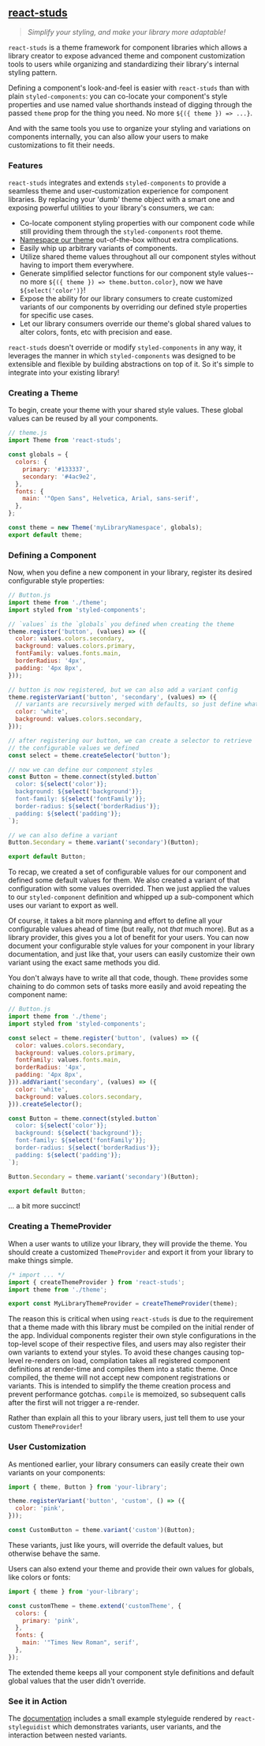 ## [react-studs](https://github.com/a-type/react-studs/)

> _Simplify your styling, and make your library more adaptable!_

`react-studs` is a theme framework for component libraries which allows a library creator to expose advanced theme and component customization tools to users while organizing and standardizing their library's internal styling pattern.

Defining a component's look-and-feel is easier with `react-studs` than with plain `styled-components`: you can co-locate your component's style properties and use named value shorthands instead of digging through the passed `theme` prop for the thing you need. No more `${({ theme }) => ...}`.

And with the same tools you use to organize your styling and variations on components internally, you can also allow your users to make customizations to fit their needs.

### Features

`react-studs` integrates and extends `styled-components` to provide a seamless theme and user-customization experience for component libraries. By replacing your 'dumb' theme object with a smart one and exposing powerful utilities to your library's consumers, we can:

* Co-locate component styling properties with our component code while still providing them through the `styled-components` root theme.
* [Namespace our theme](https://github.com/styled-components/styled-components-experimentation/blob/master/component-libraries/shared-component-libraries.md#namespace-your-theme-and-export-a-custom-themeprovider) out-of-the-box without extra complications.
* Easily whip up arbitrary variants of components.
* Utilize shared theme values throughout all our component styles without having to import them everywhere.
* Generate simplified selector functions for our component style values-- no more `${({ theme }) => theme.button.color}`, now we have `${select('color')}`!
* Expose the ability for our library consumers to create customized variants of our components by overriding our defined style properties for specific use cases.
* Let our library consumers override our theme's global shared values to alter colors, fonts, etc with precision and ease.

`react-studs` doesn't override or modify `styled-components` in any way, it leverages the manner in which `styled-components` was designed to be extensible and flexible by building abstractions on top of it. So it's simple to integrate into your existing library!

### Creating a Theme

To begin, create your theme with your shared style values. These global values can be reused by all your components.

```javascript static
// theme.js
import Theme from 'react-studs';

const globals = {
  colors: {
    primary: '#133337',
    secondary: '#4ac9e2',
  },
  fonts: {
    main: '"Open Sans", Helvetica, Arial, sans-serif',
  },
};

const theme = new Theme('myLibraryNamespace', globals);
export default theme;
```

### Defining a Component

Now, when you define a new component in your library, register its desired configurable style properties:

```javascript static
// Button.js
import theme from './theme';
import styled from 'styled-components';

// `values` is the `globals` you defined when creating the theme
theme.register('button', (values) => ({
  color: values.colors.secondary,
  background: values.colors.primary,
  fontFamily: values.fonts.main,
  borderRadius: '4px',
  padding: '4px 8px',
}));

// button is now registered, but we can also add a variant config
theme.registerVariant('button', 'secondary', (values) => ({
  // variants are recursively merged with defaults, so just define what you need
  color: 'white',
  background: values.colors.secondary,
}));

// after registering our button, we can create a selector to retrieve
// the configurable values we defined
const select = theme.createSelector('button');

// now we can define our component styles
const Button = theme.connect(styled.button`
  color: ${select('color')};
  background: ${select('background')};
  font-family: ${select('fontFamily')};
  border-radius: ${select('borderRadius')};
  padding: ${select('padding')};
`);

// we can also define a variant
Button.Secondary = theme.variant('secondary')(Button);

export default Button;
```

To recap, we created a set of configurable values for our component and defined some default values for them. We also created a variant of that configuration with some values overrided. Then we just applied the values to our `styled-component` definition and whipped up a sub-component which uses our variant to export as well.

Of course, it takes a bit more planning and effort to define all your configurable values ahead of time (but really, not _that_ much more). But as a library provider, this gives you a lot of benefit for your users. You can now document your configurable style values for your component in your library documentation, and just like that, your users can easily customize their own variant using the exact same methods you did.

You don't always have to write all that code, though. `Theme` provides some chaining to do common sets of tasks more easily and avoid repeating the component name:

```javascript static
// Button.js
import theme from './theme';
import styled from 'styled-components';

const select = theme.register('button', (values) => ({
  color: values.colors.secondary,
  background: values.colors.primary,
  fontFamily: values.fonts.main,
  borderRadius: '4px',
  padding: '4px 8px',
})).addVariant('secondary', (values) => ({
  color: 'white',
  background: values.colors.secondary,
})).createSelector();

const Button = theme.connect(styled.button`
  color: ${select('color')};
  background: ${select('background')};
  font-family: ${select('fontFamily')};
  border-radius: ${select('borderRadius')};
  padding: ${select('padding')};
`);

Button.Secondary = theme.variant('secondary')(Button);

export default Button;
```

... a bit more succinct!

### Creating a ThemeProvider

When a user wants to utilize your library, they will provide the theme. You should create a customized `ThemeProvider` and export it from your library to make things simple.

```javascript static
/* import ... */
import { createThemeProvider } from 'react-studs';
import theme from './theme';

export const MyLibraryThemeProvider = createThemeProvider(theme);
```

The reason this is critical when using `react-studs` is due to the requirement that a theme made with this library must be compiled on the initial render of the app. Individual components register their own style configurations in the top-level scope of their respective files, and users may also register their own variants to extend your styles. To avoid these changes causing top-level re-renders on load, compilation takes all registered component definitions at render-time and compiles them into a static theme. Once compiled, the theme will not accept new component registrations or variants. This is intended to simplify the theme creation process and prevent performance gotchas. `compile` is memoized, so subsequent calls after the first will not trigger a re-render.

Rather than explain all this to your library users, just tell them to use your custom `ThemeProvider`!

### User Customization

As mentioned earlier, your library consumers can easily create their own variants on your components:

```javascript static
import { theme, Button } from 'your-library';

theme.registerVariant('button', 'custom', () => ({
  color: 'pink',
}));

const CustomButton = theme.variant('custom')(Button);
```

These variants, just like yours, will override the default values, but otherwise behave the same.

Users can also extend your theme and provide their own values for globals, like colors or fonts:

```javascript static
import { theme } from 'your-library';

const customTheme = theme.extend('customTheme', {
  colors: {
    primary: 'pink',
  },
  fonts: {
    main: '"Times New Roman", serif',
  },
});
```

The extended theme keeps all your component style definitions and default global values that the user didn't override.

### See it in Action

The [documentation](https://a-type.github.io/react-studs/#example-components) includes a small example styleguide rendered by `react-styleguidist` which demonstrates variants, user variants, and the interaction between nested variants.
